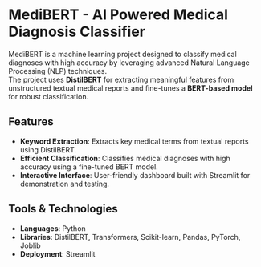 # MediBERT - AI Powered Medical Diagnosis Classifier

MediBERT is a machine learning project designed to classify medical diagnoses with high accuracy by leveraging advanced Natural Language Processing (NLP) techniques.  
The project uses **DistilBERT** for extracting meaningful features from unstructured textual medical reports and fine-tunes a **BERT-based model** for robust classification.



## Features
- **Keyword Extraction**: Extracts key medical terms from textual reports using DistilBERT.  
- **Efficient Classification**: Classifies medical diagnoses with high accuracy using a fine-tuned BERT model.  
- **Interactive Interface**: User-friendly dashboard built with Streamlit for demonstration and testing.  



##  Tools & Technologies
- **Languages**: Python  
- **Libraries**: DistilBERT, Transformers, Scikit-learn, Pandas, PyTorch, Joblib  
- **Deployment**: Streamlit  



